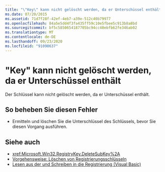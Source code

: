 ```yaml
---
title: "\"Key\" kann nicht gelöscht werden, da er Unterschüssel enthält"
ms.date: 07/20/2015
ms.assetid: 71d7f28f-42ef-4eb7-a39e-512c40b79977
ms.openlocfilehash: 84a5e5dd4f3fa435ff59c10e5fbee5c913b8a8bd
ms.sourcegitcommit: bf5c5850654187705bc94cc40ebfb62fe346ab02
ms.translationtype: MT
ms.contentlocale: de-DE
ms.lasthandoff: 09/23/2020
ms.locfileid: "91090637"
---
```

# <a name="key-cannot-be-deleted-because-it-has-subkeys"></a>"Key" kann nicht gelöscht werden, da er Unterschüssel enthält

Der Schlüssel kann nicht gelöscht werden, da er Unterschüssel enthält.  
  
## <a name="to-correct-this-error"></a>So beheben Sie diesen Fehler  
  
- Ermitteln und löschen Sie die Unterschlüssel des Schlüssels, bevor Sie diesen Vorgang ausführen.  
  
## <a name="see-also"></a>Siehe auch

- <xref:Microsoft.Win32.RegistryKey.DeleteSubKey%2A>
- [Vorgehensweise: Löschen von Registrierungsschlüsseln](../developing-apps/programming/computer-resources/how-to-delete-a-registry-key.md)
- [Lesen aus der und Schreiben in die Registrierung (Visual Basic)](../developing-apps/programming/computer-resources/reading-from-and-writing-to-the-registry.md)
